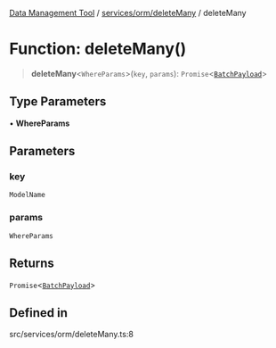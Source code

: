 [Data Management Tool](../../../../index.md) / [services/orm/deleteMany](../index.md) / deleteMany

# Function: deleteMany()

> **deleteMany**\<`WhereParams`\>(`key`, `params`): `Promise`\<[`BatchPayload`](../../../../types/BatchPayload/type-aliases/BatchPayload.md)\>

## Type Parameters

• **WhereParams**

## Parameters

### key

`ModelName`

### params

`WhereParams`

## Returns

`Promise`\<[`BatchPayload`](../../../../types/BatchPayload/type-aliases/BatchPayload.md)\>

## Defined in

src/services/orm/deleteMany.ts:8
